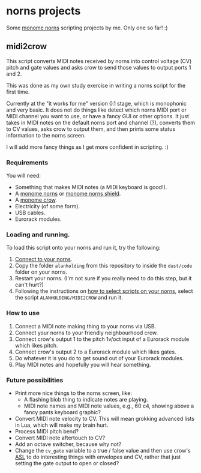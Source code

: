 # norns projects

Some [monome norns](https://monome.org/norns/) scripting projects by me. Only one so far! :)

## midi2crow

This script converts MIDI notes received by norns into control voltage (CV) pitch and gate values and asks crow to send those values to output ports 1 and 2.

This was done as my own study exercise in writing a norns script for the first time.

Currently at the "it works for me" version 0.1 stage, which is monophonic and very basic. It does not do things like detect which norns MIDI port or MIDI channel you want to use, or have a fancy GUI or other options. It just takes in MIDI notes on the default norns port and channel (?), converts them to CV values, asks crow to output them, and then prints some status information to the norns screen.

I will add more fancy things as I get more confident in scripting. :)

### Requirements

You will need:

* Something that makes MIDI notes (a MIDI keyboard is good!).
* A [monome norns](https://monome.org/norns/) or [monome norns shield](https://monome.org/docs/norns/shield/).
* A [monome crow](https://monome.org/docs/crow/).
* Electricity (of some form).
* USB cables.
* Eurorack modules.

### Loading and running.

To load this script onto your norns and run it, try the following:

1. [Connect to your norns](https://monome.org/docs/norns/wifi-files/#transfer).
2. Copy the folder `alanholding` from this repository to inside the `dust/code` folder on your norns.
3. Restart your norns. (I'm not sure if you really need to do this step, but it can't hurt?)
4. Following the instructions on [how to select scripts on your norns](https://monome.org/docs/norns/play/#select), select the script `ALANHOLDING/MIDI2CROW` and run it.

### How to use

1. Connect a MIDI note making thing to your norns via USB.
2. Connect your norns to your friendly neighbourhood crow.
3. Connect crow's output 1 to the pitch 1v/oct input of a Eurorack module which likes pitch.
4. Connect crow's output 2 to a Eurorack module which likes gates.
5. Do whatever it is you do to get sound out of your Eurorack modules.
6. Play MIDI notes and hopefully you will hear something.

### Future possibilities

* Print more nice things to the norns screen, like:
  * A flashing blob thing to indicate notes are playing.
  * MIDI note names and MIDI note values, e.g., 60 c4, showing above a fancy pants keyboard graphic?
* Convert MIDI note velocity to CV. This will mean grokking advanced lists in Lua, which will make my brain hurt.
* Process MIDI pitch bend?
* Convert MIDI note aftertouch to CV?
* Add an octave switcher, because why not?
* Change the `cv_gate` variable to a true / false value and then use crow's [ASL](https://monome.org/docs/crow/reference/#asl) to do interesting things with envelopes and CV, rather that just setting the gate output to open or closed?
